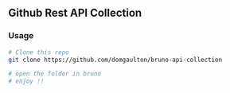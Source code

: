 ## Github Rest API Collection

### Usage

```bash
# Clone this repo
git clone https://github.com/domgaulton/bruno-api-collection

# open the folder in bruno
# enjoy !!
```
